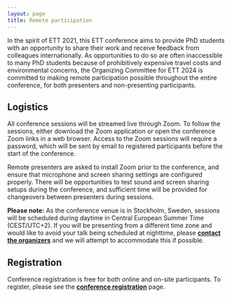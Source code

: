 ```yaml
---
layout: page
title: Remote participation
---
```


In the spirit of ETT 2021, this ETT conference aims to provide PhD students with an opportunity to share their work and receive feedback from colleagues internationally. As opportunities to do so are often inaccessible to many PhD students because of prohibitively expensive travel costs and environmental concerns, the Organizing Committee for ETT 2024 is committed to making remote participation possible throughout the entire conference, for both presenters and non-presenting participants. 

## Logistics

All conference sessions will be streamed live through Zoom. To follow the sessions, either download the Zoom application or open the conference Zoom links in a web browser. Access to the Zoom sessions will require a password, which will be sent by email to registered participants before the start of the conference.

Remote presenters are asked to install Zoom prior to the conference, and ensure that microphone and screen sharing settings are configured properly. There will be opportunities to test sound and screen sharing setups during the conference, and sufficient time will be provided for changeovers between presenters during sessions.

**Please note:** As the conference venue is in Stockholm, Sweden, sessions will be scheduled during daytime in Central European Summer Time (CEST/UTC+2). If you will be presenting from a different time zone and would like to avoid your talk being scheduled at nighttime, please [**contact the organizers**](/contact) and we will attempt to accommodate this if possible.

## Registration

Conference registration is free for both online and on-site participants. To register, please see the [**conference registration**](/register) page. 